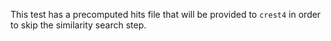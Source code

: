 This test has a precomputed hits file that will be provided to `crest4` in order to skip the similarity search step.